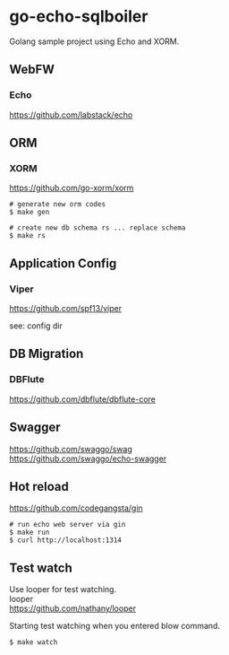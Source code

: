 # go-echo-sqlboiler
Golang sample project using Echo and XORM.  

## WebFW
### Echo
https://github.com/labstack/echo

## ORM
### XORM
https://github.com/go-xorm/xorm
```
# generate new orm codes
$ make gen

# create new db schema rs ... replace schema
$ make rs
```

## Application Config
### Viper
https://github.com/spf13/viper

see: config dir

## DB Migration
### DBFlute
https://github.com/dbflute/dbflute-core

## Swagger
https://github.com/swaggo/swag  
https://github.com/swaggo/echo-swagger

## Hot reload
https://github.com/codegangsta/gin
```
# run echo web server via gin
$ make run
$ curl http://localhost:1314
```

## Test watch
Use looper for test watching.  
looper  
https://github.com/nathany/looper  

Starting test watching when you entered blow command.
```
$ make watch
```
